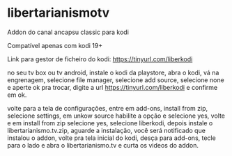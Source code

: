 # libertarianismotv
Addon do canal ancapsu classic para kodi

Compatível apenas com kodi 19+

Link para gestor de ficheiro do kodi:
https://tinyurl.com/liberkodi

no seu tv box ou tv android, instale o kodi da playstore, abra o kodi, vá na engrenagem, selecione file manager, selecione add source, selecione none e aperte ok pra trocar, digite a url https://tinyurl.com/liberkodi e confirme em ok.

volte para a tela de configurações, entre em add-ons, install from zip, selecione settings, em unkow source habilite a opção e selecione yes, volte e em install from zip
selecione yes, selecione liberkodi, depois instale o libertarianismo.tv.zip, aguarde a instalação, você será notificado que instalou o addon, volte pra tela inicial do kodi, desça para add-ons, tecle para o lado e abra o libertarianismo.tv e curta os videos do addon.

